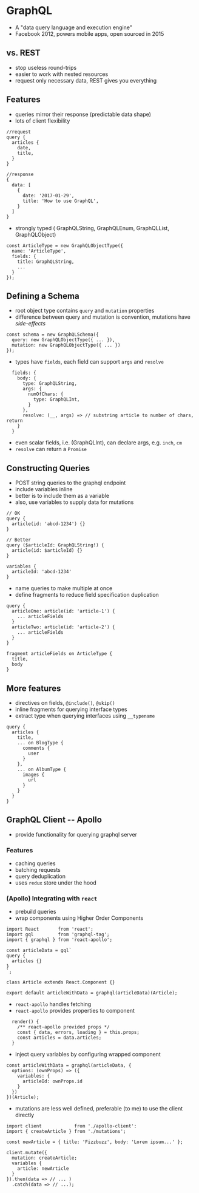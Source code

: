 # GraphQL

* A "data query language and execution engine"
* Facebook 2012, powers mobile apps, open sourced in 2015



## vs. REST

* stop useless round-trips
* easier to work with nested resources
* request only necessary data, REST gives you everything



## Features

* queries mirror their response (predictable data shape)
* lots of client flexibility

```
//request
query {
  articles {
    date,
    title,
  }
}

//response
{
  data: [
    {
      date: '2017-01-29',
      title: 'How to use GraphQL',
    }
  ]
}
```


* strongly typed ( GraphQLString, GraphQLEnum, GraphQLList, GraphQLObject)

```
const ArticleType = new GraphQLObjectType({
  name: 'ArticleType',
  fields: {
    title: GraphQLString,
    ...
  }
});
```



## Defining a Schema

* root object type contains `query` and `mutation` properties
* difference between query and mutation is convention, mutations have *side-effects*
```
const schema = new GraphQLSchema({
  query: new GraphQLObjectType({ ... }),
  mutation: new GraphQLObjectType({ ... })
});
```



* types have `fields`, each field can support `args` and `resolve`

```
  fields: {
    body: {
      type: GraphQLString,
      args: {
        numOfChars: {
          type: GraphQLInt,
        }
      },
      resolve: (__, args) => // substring article to number of chars, return
    }
  }
```


* even scalar fields, i.e. (GraphQLInt), can declare args, e.g. `inch`, `cm`
* `resolve` can return a `Promise`



## Constructing Queries

* POST string queries to the graphql endpoint
* include variables inline
* better is to include them as a variable
* also, use variables to supply data for mutations
```
// OK
query {
  article(id: 'abcd-1234') {}
}

// Better
query ($articleId: GraphQLString!) {
  article(id: $articleId) {}
}

variables {
  articleId: 'abcd-1234'
}
```

* name queries to make multiple at once
* define fragments to reduce field specification duplication

```
query {
  articleOne: article(id: 'article-1') {
    ... articleFields
  }
  articleTwo: article(id: 'article-2') {
    ... articleFields
  }
}

fragment articleFields on ArticleType {
  title,
  body
}
```

## More features
* directives on fields, `@include()`, `@skip()`
* inline fragments for querying interface types
* extract type when querying interfaces using `__typename`

```
query {
  articles {
    title,
    ... on BlogType {
      comments {
        user
      }
    },
    ... on AlbumType {
      images {
        url
      }
    }
  }
}
```

## GraphQL Client -- Apollo
* provide functionality for querying graphql server



### Features
* caching queries
* batching requests
* query deduplication
* uses `redux` store under the hood



### (Apollo) Integrating with `react`
* prebuild queries
* wrap components using Higher Order Components
```
import React       from 'react';
import gql         from 'graphql-tag';
import { graphql } from 'react-apollo';

const articleData = gql`
query {
  articles {}
}
`;

class Article extends React.Component {}

export default articleWithData = graphql(articleData)(Article);
```



* `react-apollo` handles fetching
* `react-apollo` provides properties to component
```
  render() {
    /** react-apollo provided props */
    const { data, errors, loading } = this.props;
    const articles = data.articles;
  }
```



* inject query variables by configuring wrapped component
```
const articleWithData = graphql(articleData, {
  options: (ownProps) => ({
    variables: {
      articleId: ownProps.id
    }
  })
})(Article);
```



* mutations are less well defined, preferable (to me) to use the client directly
```
import client            from './apollo-client':
import { createArticle } from './mutations';

const newArticle = { title: 'Fizzbuzz', body: 'Lorem ipsum...' };

client.mutate({
  mutation: createArticle;
  variables {
    article: newArticle
  }
}).then(data => // ... )
  .catch(data => // ...);
```

